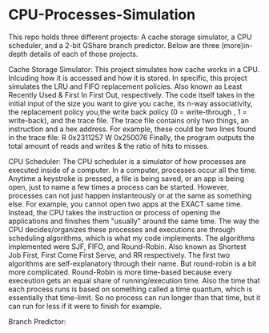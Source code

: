 # CPU-Processes-Simulation
This repo holds three different projects: A cache storage simulator, a CPU scheduler, and a 2-bit GShare branch predictor.
Below are three (more)in-depth details of each of those projects.

Cache Storage Simulator:
This project simulates how cache works in a CPU. Inlcuding how it is accessed and how it is stored.
In specific, this project simulates the LRU and FIFO replacement policies.
Also known as Least Recently Used & First In First Out, respectively.
The code itself takes in the initial input of the size you want to give you cache,
its n-way associativity, the replacement policy you,the write back policy (0 = write-through , 1 = write-back),
and the trace file. The trace file contains only two things, an instruction and a hex address.
For example, these could be two lines found in the trace file:
R 0x2311257 
W 0x250076
Finally, the program outputs the total amount of reads and writes & the ratio of hits to misses.


CPU Scheduler:
The CPU scheduler is a simulator of how processes are executed inside of a computer. In a computer, processes occur all the time. 
Anytime a keystroke is pressed, a file is being saved, or an app is being open, just to name a few times a process can be started.
However, processes can not just happen instanteously or at the same as something else. For example, you cannot open two apps at the EXACT same time. 
Instead, the CPU takes the instruction or process of opening the applications and finishes them "usually" around the same time.
The way the CPU decides/organizes these processes and executions are through scheduling algorithms, which is what my code implements.
The algorithms implemented were SJF, FIFO, and Round-Robin. Also known as Shortest Job First, First Come First Serve, and RR respectively.
The first two algorithms are self-explanatory through their name. But round-robin is a bit more complicated. Round-Robin is more time-based
because every execeution gets an equal share of running/execution time. Also the time that each process runs is based on something called a time quantum,
which is essentially that time-limit. So no process can run longer than that time, but it can run for less if it were to finish for example.


Branch Predictor:
